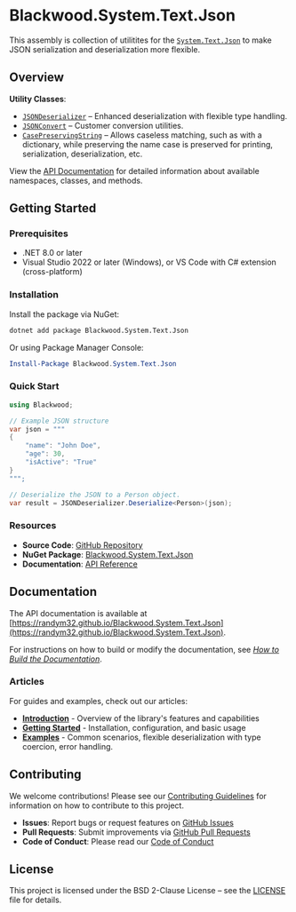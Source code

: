 # Blackwood.System.Text.Json

This assembly is collection of utilitites for the
[`System.Text.Json`](https://learn.microsoft.com/en-us/dotnet/api/system.text.json)
to make JSON serialization and deserialization more flexible.

## Overview

**Utility Classes**:
- [`JSONDeserializer`](xref:Blackwood.JSONDeserializer) – Enhanced deserialization with flexible type handling.
- [`JSONConvert`](xref:Blackwood.JSONConvert) – Customer conversion utilities.
- [`CasePreservingString`](xref:Blackwood.CasePreservingString) – Allows caseless matching, such as with a dictionary, while preserving the name case is preserved for printing, serialization, deserialization, etc.


View the [API Documentation](./api/index.md) for detailed information about available namespaces, classes, and methods.


## Getting Started

### Prerequisites

- .NET 8.0 or later
- Visual Studio 2022 or later (Windows), or VS Code with C# extension (cross-platform)

### Installation

Install the package via NuGet:

```bash
dotnet add package Blackwood.System.Text.Json
```

Or using Package Manager Console:

```powershell
Install-Package Blackwood.System.Text.Json
```

### Quick Start

```csharp
using Blackwood;

// Example JSON structure
var json = """
{
    "name": "John Doe",
    "age": 30,
    "isActive": "True"
}
""";

// Deserialize the JSON to a Person object.
var result = JSONDeserializer.Deserialize<Person>(json);
```


### Resources

- **Source Code**: [GitHub Repository](https://github.com/randym32/Blackwood.System.Text.Json)
- **NuGet Package**: [Blackwood.System.Text.Json](https://www.nuget.org/packages/Blackwood.System.Text.Json/)
- **Documentation**: [API Reference](./api/index.md)



## Documentation

The API documentation is available at [https://randym32.github.io/Blackwood.System.Text.Json](https://randym32.github.io/Blackwood.System.Text.Json).


For instructions on how to build or modify the documentation, see
_[How to Build the Documentation](building-docs.md)_.

### Articles

For guides and examples, check out our articles:

- **[Introduction](./articles/intro.md)** - Overview of the library's features and capabilities
- **[Getting Started](./articles/getting-started.md)** - Installation, configuration, and basic usage
- **[Examples](./articles/examples.md)** - Common scenarios, flexible deserialization with type coercion, error handling.


## Contributing

We welcome contributions! Please see our [Contributing Guidelines](contributing/CONTRIBUTING.md) for information on how to contribute to this project.

- **Issues**: Report bugs or request features on [GitHub Issues](https://github.com/randym32/Blackwood.System.Text.Json/issues)
- **Pull Requests**: Submit improvements via [GitHub Pull Requests](https://github.com/randym32/Blackwood.System.Text.Json/pulls)
- **Code of Conduct**: Please read our [Code of Conduct](contributing/code_of_conduct.md)

## License

This project is licensed under the BSD 2-Clause License – see the [LICENSE](../LICENSE) file for details.

